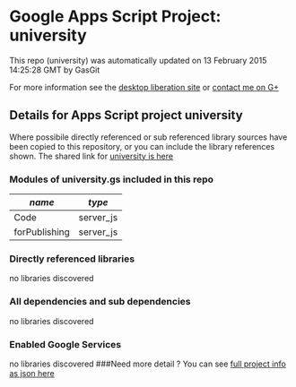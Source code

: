 # Google Apps Script Project: university
This repo (university) was automatically updated on 13 February 2015 14:25:28 GMT by GasGit

For more information see the [desktop liberation site](http://ramblings.mcpher.com/Home/excelquirks/drivesdk/gettinggithubready "desktop liberation") or [contact me on G+](https://plus.google.com/+BruceMcpherson "Bruce McPherson - GDE")
## Details for Apps Script project university
Where possibile directly referenced or sub referenced library sources have been copied to this repository, or you can include the library references shown. 
The shared link for [university is here](https://script.google.com/d/1UCC13kKcOxS5TiI41pM7P_ACulvN-6tKHJDn7ixW_N3fGi4EE_sFiq3J/edit?usp=sharing "open in the GAS IDE")

### Modules of university.gs included in this repo
*name*|*type*
--- | --- 
Code| server_js
forPublishing| server_js
### Directly referenced libraries
no libraries discovered
### All dependencies and sub dependencies
no libraries discovered
### Enabled Google Services
no libraries discovered
###Need more detail ?
You can see [full project info as json here](info.json)
